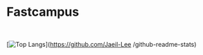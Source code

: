 # Fastcampus


<br>

[![Top Langs](https://github-readme-stats.vercel.app/api/top-langs/?username=Jaeil-Lee)](https://github.com/Jaeil-Lee
/github-readme-stats)

